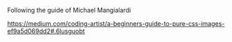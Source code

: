 Following the guide of Michael Mangialardi

https://medium.com/coding-artist/a-beginners-guide-to-pure-css-images-ef9a5d069dd2#.6lusguobt
